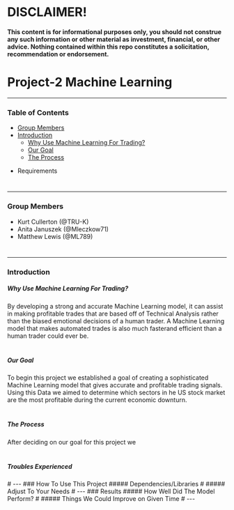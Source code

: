 # **DISCLAIMER!**
#### **This content is for informational purposes only, you should not construe any such information or other material as investment, financial, or other advice. Nothing contained within this repo constitutes a solicitation, recommendation or endorsement.**
#
# Project-2 Machine Learning
---
### Table of Contents
- [Group Members](#Group-Members)
- [Introduction](#Introduction)
    * [Why Use Machine Learning For Trading?](#Why-Use-Machine-Learning-For-Trading?)
    * [Our Goal](#Our-Goal)
    * [The Process](#The-Process)
* Requirements
#
---
### Group Members
 - Kurt Cullerton (@TRU-K)
 - Anita Januszek (@Mleczkow71)
 - Matthew Lewis (@ML789)
 #
---
### Introduction
##### Why Use Machine Learning For Trading?
By developing a strong and accurate Machine Learning model, it can assist in making profitable trades that are based off of Technical Analysis rather than the biased emotional decisions of a human trader. A Machine Learning model that makes automated trades is also much fasterand efficient than a human trader could ever be.
#
##### Our Goal
To begin this project we established a goal of creating a sophisticated Machine Learning model that gives accurate and profitable trading signals. Using this Data we aimed to determine which sectors in he US stock market are the most profitable during the current economic downturn. 
#
##### The Process
After deciding on our goal for this project we <TO BE COMPLETED>
#
##### Troubles Experienced
<TO BE COMPLETED>
#
---
### How To Use This Project
##### Dependencies/Libraries
<TO BE COMPLETED>
#
##### Adjust To Your Needs
<TO BE COMPLETED>
#
--- 
### Results
##### How Well Did The Model Perform?
<TO BE COMPLETED>
#
##### Things We Could Improve on Given Time
<TO BE COMPLETED>
#
---
